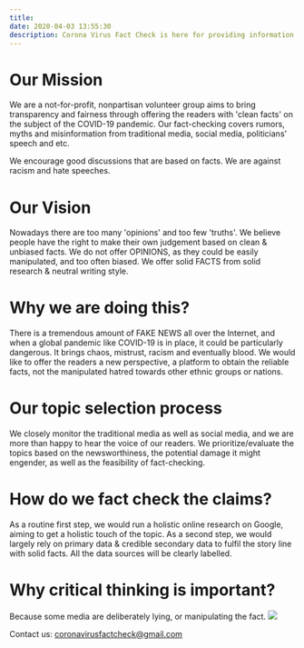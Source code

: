 ```yaml
---
title: 
date: 2020-04-03 13:55:30
description: Corona Virus Fact Check is here for providing information from reputable sources, to help you identify fake news.
---
```

# Our Mission

We are a not-for-profit, nonpartisan volunteer group aims to bring transparency and fairness through offering the readers with 'clean facts' on the subject of the COVID-19 pandemic. Our fact-checking covers rumors, myths and misinformation from traditional media, social media, politicians' speech and etc.

We encourage good discussions that are based on facts.
We are against racism and hate speeches.

# Our Vision

Nowadays there are too many 'opinions' and too few 'truths'. We believe people have the right to make their own judgement based on clean & unbiased facts. We do not offer OPINIONS, as they could be easily manipulated, and too often biased. We offer solid FACTS from solid research & neutral writing style.

# Why we are doing this?

There is a tremendous amount of FAKE NEWS all over the Internet, and when a global pandemic like COVID-19 is in place, it could be particularly dangerous. It brings chaos, mistrust, racism and eventually blood. We would like to offer the readers a new perspective, a platform to obtain the reliable facts, not the manipulated hatred towards other ethnic groups or nations.

# Our topic selection process

We closely monitor the traditional media as well as social media, and we are more than happy to hear the voice of our readers. We prioritize/evaluate the topics based on the newsworthiness, the potential damage it might engender, as well as the feasibility of fact-checking.

# How do we fact check the claims?

As a routine first step, we would run a holistic online research on Google, aiming to get a holistic touch of the topic. As a second step, we would largely rely on primary data & credible secondary data to fulfil the story line with solid facts. All the data sources will be clearly labelled.


# Why critical thinking is important?
Because some media are deliberately lying, or manipulating the fact.
![](/about/index/examples-media-truth-manipulation-1.jpg "")

Contact us: coronavirusfactcheck@gmail.com

